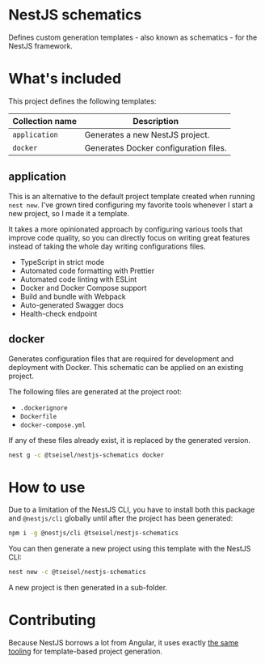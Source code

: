# NestJS schematics

Defines custom generation templates - also known as schematics - for the NestJS framework.

# What's included

This project defines the following templates:

| Collection name | Description                           |
| --------------- | ------------------------------------- |
| `application`   | Generates a new NestJS project.       |
| `docker`        | Generates Docker configuration files. |

## application

This is an alternative to the default project template created when running `nest new`.
I've grown tired configuring my favorite tools whenever I start a new project, so I made it a template.

It takes a more opinionated approach by configuring various tools that improve code quality, so you can directly focus on writing great features instead of taking the whole day writing configurations files.

- TypeScript in strict mode
- Automated code formatting with Prettier
- Automated code linting with ESLint
- Docker and Docker Compose support
- Build and bundle with Webpack
- Auto-generated Swagger docs
- Health-check endpoint

## docker

Generates configuration files that are required for development and deployment with Docker. This schematic can be applied on an existing project.

The following files are generated at the project root:

- `.dockerignore`
- `Dockerfile`
- `docker-compose.yml`

If any of these files already exist, it is replaced by the generated version.

```sh
nest g -c @tseisel/nestjs-schematics docker
```

# How to use

Due to a limitation of the NestJS CLI, you have to install both this package and `@nestjs/cli` globally until after the project has been generated:

```sh
npm i -g @nestjs/cli @tseisel/nestjs-schematics
```

You can then generate a new project using this template with the NestJS CLI:

```sh
nest new -c @tseisel/nestjs-schematics
```

A new project is then generated in a sub-folder.

# Contributing

Because NestJS borrows a lot from Angular, it uses exactly [the same tooling](https://angular.io/guide/schematics-authoring) for template-based project generation.
